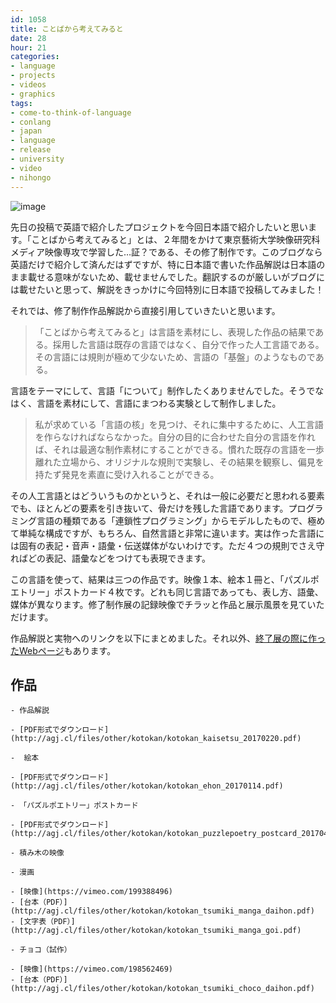```yaml
---
id: 1058
title: ことばから考えてみると
date: 28
hour: 21
categories:
- language
- projects
- videos
- graphics
tags:
- come-to-think-of-language
- conlang
- japan
- language
- release
- university
- video
- nihongo
---
```


![image](http://blog.agj.cl/wp-content/uploads/2017/04/tsumiki.jpg)

先日の投稿で英語で紹介したプロジェクトを今回日本語で紹介したいと思います。「ことばから考えてみると」とは、２年間をかけて東京藝術大学映像研究科メディア映像専攻で学習した…証？である、その修了制作です。このブログなら英語だけで紹介して済んだはずですが、特に日本語で書いた作品解説は日本語のまま載せる意味がないため、載せませんでした。翻訳するのが厳しいがブログには載せたいと思って、解説をきっかけに今回特別に日本語で投稿してみました！<!-- more -->

それでは、修了制作作品解説から直接引用していきたいと思います。

> 「ことばから考えてみると」は言語を素材にし、表現した作品の結果である。採用した言語は既存の言語ではなく、自分で作った人工言語である。その言語には規則が極めて少ないため、言語の「基盤」のようなものである。

言語をテーマにして、言語「について」制作したくありませんでした。そうでなはく、言語を素材にして、言語にまつわる実験として制作しました。

> 私が求めている「言語の核」を見つけ、それに集中するために、人工言語を作らなければならなかった。自分の目的に合わせた自分の言語を作れば、それは最適な制作素材にすることができる。慣れた既存の言語を一歩離れた立場から、オリジナルな規則で実験し、その結果を観察し、偏見を持たず発見を素直に受け入れることができる。

その人工言語とはどういうものかというと、それは一般に必要だと思われる要素でも、ほとんどの要素を引き抜いて、骨だけを残した言語であります。プログラミング言語の種類である「連鎖性プログラミング」からモデルしたもので、極めて単純な構成ですが、もちろん、自然言語と非常に違います。実は作った言語には固有の表記・音声・語彙・伝送媒体がないわけです。ただ４つの規則でさえ守ればどの表記、語彙などをつけても表現できます。

この言語を使って、結果は三つの作品です。映像１本、絵本１冊と、「パズルポエトリー」ポストカード４枚です。どれも同じ言語であっても、表し方、語彙、媒体が異なります。修了制作展の記録映像でチラッと作品と展示風景を見ていただけます。

<video-embed service="vimeo" id="201826714" width="500" height="281" />

作品解説と実物へのリンクを以下にまとめました。それ以外、[終了展の際に作ったWebページ](http://agj.cl/go/mp2017/)もあります。

## 作品

 	- 作品解説

 	- [PDF形式でダウンロード](http://agj.cl/files/other/kotokan/kotokan_kaisetsu_20170220.pdf)

 	-  絵本

 	- [PDF形式でダウンロード](http://agj.cl/files/other/kotokan/kotokan_ehon_20170114.pdf)

 	- 「パズルポエトリー」ポストカード

 	- [PDF形式でダウンロード](http://agj.cl/files/other/kotokan/kotokan_puzzlepoetry_postcard_20170420.pdf)

 	- 積み木の映像

 	- 漫画

 	- [映像](https://vimeo.com/199388496)
 	- [台本（PDF）](http://agj.cl/files/other/kotokan/kotokan_tsumiki_manga_daihon.pdf)
 	- [文字表（PDF）](http://agj.cl/files/other/kotokan/kotokan_tsumiki_manga_goi.pdf)

 	- チョコ（試作）

 	- [映像](https://vimeo.com/198562469)
 	- [台本（PDF）](http://agj.cl/files/other/kotokan/kotokan_tsumiki_choco_daihon.pdf)
